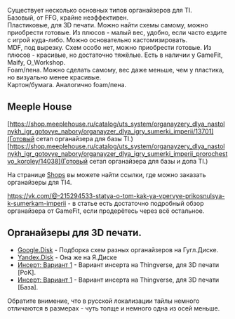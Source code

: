 Существует несколько основных типов органайзеров для TI.  
Базовый, от FFG, крайне неэффективен.  
Пластиковые, для 3D печати. Можно найти схемы самому, можно приобрести готовые. Из плюсов - малый вес, удобно, если часто ездите с игрой куда-либо. Можно основательно кастомизировать.  
MDF, под вырезку. Схем особо нет, можно приобрести готовые. Из плюсов - красивые, но достаточно тяжёлые. Есть в наличии у GameFit, Maify, O_Workshop.  
Foam/пена. Можно сделать самому, вес даже меньше, чем у пластика, но визуально менее красивые.  
Картон/бумага. Аналогично foam/пена.  

Meeple House
---
[https://shop.meeplehouse.ru/catalog/uts_system/organayzery_dlya_nastolnykh_igr_gotovye_nabory/organayzer_dlya_igry_sumerki_imperii/13701](Готовый сетап органайзера для базы TI.)
[https://shop.meeplehouse.ru/catalog/uts_system/organayzery_dlya_nastolnykh_igr_gotovye_nabory/organayzer_dlya_igry_sumerki_imperii_prorochestvo_koroley/14038](Готовый сетап органайзера для базы и допа TI.)


На странице [Shops](https://github.com/shad0wrunner/spb-imperium/blob/master/links/shops.md) вы можете найти ссылки, где можно заказать органайзеры для TI4.

https://vk.com/@-215294533-statya-o-tom-kak-ya-vpervye-prikosnulsya-k-sumerkam-imperii - в статье есть достаточно подробный обзор органайзера от GameFit, если продерётесь через всё остальное.


Органайзеры для 3D печати.
---
* [Google.Disk](https://drive.google.com/drive/folders/1HrlQC7sxfN1L2GVeTbyBK8hWjqdrBkdt?usp=sharing) - Подборка схем разных органайзеров на Гугл.Диске.
* [Yandex.Disk](https://disk.yandex.ru/d/wcgmG3SNN4_cxQ) - Она же на Я.Диске
* [Инсерт: Вариант 1](https://www.thingiverse.com/thing:4677648/) - Вариант инсерта на Thingverse, для 3D печати [PoK].
* [Инсерт: Вариант 1](https://www.thingiverse.com/thing:2794454/) - Вариант инсерта на Thingverse, для 3D печати [База].

Обратите внимение, что в русской локализации тайлы немного отличаются в размерах - чуть толще и немного одна из осей меньше.

